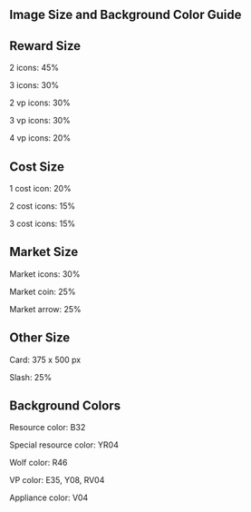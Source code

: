 ## Image Size and Background Color Guide

## Reward Size

2 icons: 45%

3 icons: 30%

2 vp icons: 30%

3 vp icons: 30%

4 vp icons: 20%

## Cost Size

1 cost icon: 20%

2 cost icons: 15%

3 cost icons: 15%

## Market Size

Market icons: 30%

Market coin: 25%

Market arrow: 25%

## Other Size

Card: 375 x 500 px

Slash: 25%

## Background Colors

Resource color: B32

Special resource color: YR04

Wolf color: R46

VP color: E35, Y08, RV04

Appliance color: V04


